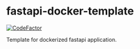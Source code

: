 # fastapi-docker-template

[![CodeFactor](https://www.codefactor.io/repository/github/wasimar/fastapi-docker-template/badge)](https://www.codefactor.io/repository/github/wasimar/fastapi-docker-template)


Template for dockerized fastapi application.
